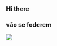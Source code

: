### Hi there 
### vão se foderem
![](https://media.giphy.com/media/v1.Y2lkPTc5MGI3NjExeW12aXpsYTR6eWRvNzAzdnVoaDRyM2NsM2IwZ2Rka3g1bTV6N2g3YiZlcD12MV9pbnRlcm5hbF9naWZfYnlfaWQmY3Q9Zw/I7p8K5EY9w9dC/giphy.gif)
